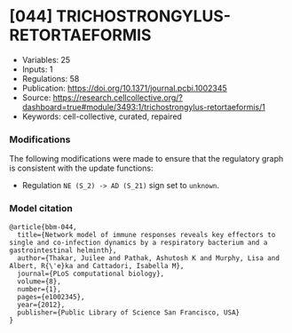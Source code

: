 # \[044\] TRICHOSTRONGYLUS-RETORTAEFORMIS

 - Variables: 25
 - Inputs: 1
 - Regulations: 58
 - Publication: https://doi.org/10.1371/journal.pcbi.1002345
 - Source: https://research.cellcollective.org/?dashboard=true#module/3493:1/trichostrongylus-retortaeformis/1
 - Keywords: cell-collective, curated, repaired


### Modifications

The following modifications were made to ensure that the regulatory graph is consistent with the update functions:

 - Regulation `NE (S_2) -> AD (S_21)` sign set to `unknown`.

### Model citation

```
@article{bbm-044,
  title={Network model of immune responses reveals key effectors to single and co-infection dynamics by a respiratory bacterium and a gastrointestinal helminth},
  author={Thakar, Juilee and Pathak, Ashutosh K and Murphy, Lisa and Albert, R{\'e}ka and Cattadori, Isabella M},
  journal={PLoS computational biology},
  volume={8},
  number={1},
  pages={e1002345},
  year={2012},
  publisher={Public Library of Science San Francisco, USA}
}
```

